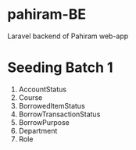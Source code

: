 # pahiram-BE
Laravel backend of Pahiram web-app


# Seeding Batch 1
1. AccountStatus
2. Course
3. BorrowedItemStatus
4. BorrowTransactionStatus
5. BorrowPurpose
6. Department
7. Role
